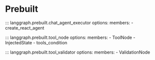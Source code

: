 # Prebuilt

::: langgraph.prebuilt.chat_agent_executor
    options:
      members:
        - create_react_agent

::: langgraph.prebuilt.tool_node
    options:
      members:
        - ToolNode
        - InjectedState
        - tools_condition

::: langgraph.prebuilt.tool_validator
    options:
      members:
        - ValidationNode
